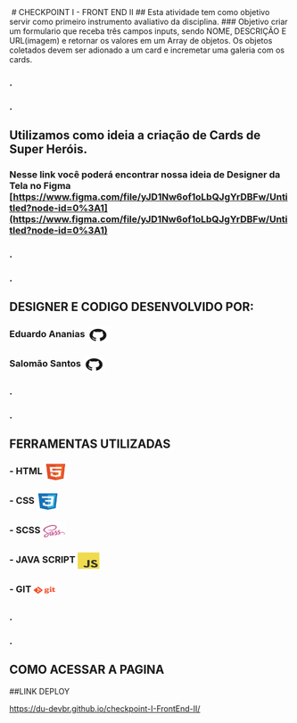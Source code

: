 
<img src="./img/gif.gif" alt="">
# CHECKPOINT I - FRONT END II
## Esta atividade tem como objetivo servir como primeiro instrumento avaliativo da disciplina.
### Objetivo criar um formulario que receba três campos inputs, sendo NOME, DESCRIÇÃO E URL(imagem) e retornar os valores em um Array de objetos. Os objetos coletados devem ser adionado a um card e incremetar uma galeria com os cards.

### .
### .

## Utilizamos como ideia a criação de Cards de Super Heróis.
### Nesse link você poderá encontrar nossa ideia de Designer da Tela no Figma [https://www.figma.com/file/yJD1Nw6of1oLbQJgYrDBFw/Untitled?node-id=0%3A1](https://www.figma.com/file/yJD1Nw6of1oLbQJgYrDBFw/Untitled?node-id=0%3A1)

### .
### .

## DESIGNER E CODIGO DESENVOLVIDO POR:
### Eduardo Ananias  <a href="https://github.com/Du-devBR"><img align = "center" alt = "" height = "30" width = "40" src="./img/icon_github.svg"></a>
### Salomão Santos  <a href="https://github.com/Salomao-will"><img align = "center" alt = "" height = "30" width = "40" src="./img/icon_github.svg"></a>

### .
### .

## FERRAMENTAS UTILIZADAS
### - HTML <img align = "center" alt = "" height = "30" width = "40" src = https://github.com/devicons/devicon/blob/master/icons/html5/html5-original.svg>
### - CSS <img align = "center" alt = "" height = "30" width = "40" src = https://github.com/devicons/devicon/blob/master/icons/css3/css3-original.svg>
### - SCSS <img align = "center" alt = "" height = "30" width = "40" src = https://github.com/devicons/devicon/blob/master/icons/sass/sass-original.svg>
### - JAVA SCRIPT  <img align = "center" alt = "" height = "30" width = "40" src = https://github.com/devicons/devicon/blob/master/icons/javascript/javascript-original.svg>
### - GIT <img align = "center" alt = "" height = "30" width = "40" src = https://github.com/devicons/devicon/blob/master/icons/git/git-plain-wordmark.svg>

### .
### .

## COMO ACESSAR A PAGINA
##LINK DEPLOY

https://du-devbr.github.io/checkpoint-I-FrontEnd-II/
